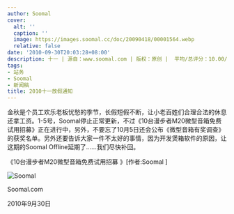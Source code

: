 ```yaml
---
author: Soomal
cover:
  alt: ''
  caption: ''
  image: https://images.soomal.cc/doc/20090418/00001564.webp
  relative: false
date: '2010-09-30T20:03:28+08:00'
description: 十一 | 源自：www.soomal.com | 版权：原创 |  平均/总评分：10.00/10
tags:
- 站务
- Soomal
- 新闻稿
title: 2010十一放假通知
---
```


金秋是个员工欢乐老板忧愁的季节，长假短假不断，让小老百姓们合理合法的休息还拿工资。1-5号，Soomal停止正常更新，不过《10台漫步者M20微型音箱免费试用招募》正在进行中，另外，不要忘了10月5日还会公布《微型音箱有奖调查》的获奖名单。另外还要告诉大家一件不太好的事情，因为开发煲箱软件的原因，让这期的Soomal Offline延期了……我们尽快补回。



《10台漫步者M20微型音箱免费试用招募 》[作者:Soomal ]



![Soomal](https://images.soomal.cc/doc/20090418/00001564.webp)



Soomal.com



2010年9月30日